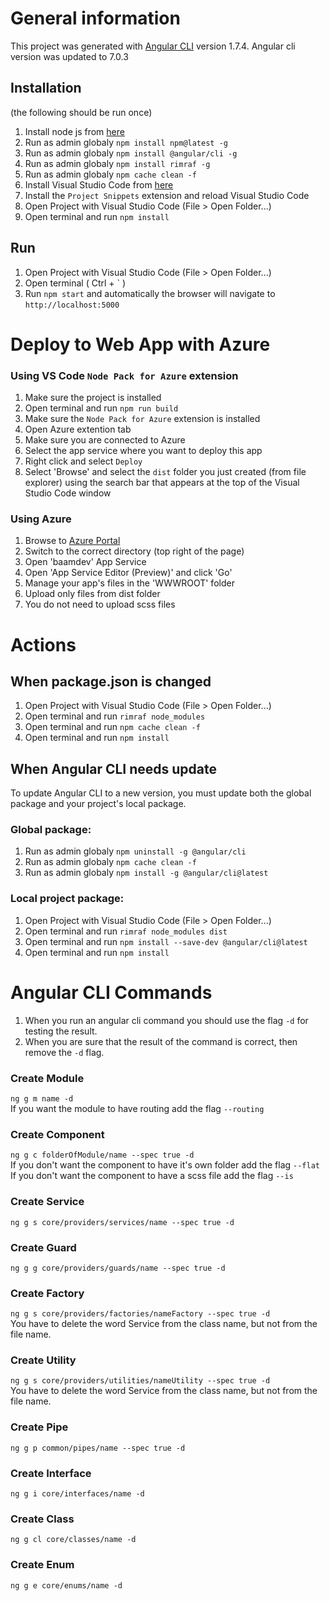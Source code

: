 # General information
This project was generated with [Angular CLI](https://github.com/angular/angular-cli) version 1.7.4.
Angular cli version was updated to 7.0.3


## Installation
(the following should be run once)
 1. Install node js from [here](https://nodejs.org/en/download)
 2. Run as admin globaly `npm install npm@latest -g`  
 3. Run as admin globaly `npm install @angular/cli -g`  
 4. Run as admin globaly `npm install rimraf -g`  
 5. Run as admin globaly `npm cache clean -f` 
 6. Install Visual Studio Code from [here](https://code.visualstudio.com) 
 7. Install the `Project Snippets` extension and reload Visual Studio Code
 8. Open Project with Visual Studio Code (File > Open Folder...)
 9. Open terminal and run `npm install`


## Run
 1. Open Project with Visual Studio Code (File > Open Folder...)
 2. Open terminal ( Ctrl + ` )
 3. Run `npm start` and automatically the browser will navigate to `http://localhost:5000`


# Deploy to Web App with Azure
### Using VS Code `Node Pack for Azure` extension
1. Make sure the project is installed
2. Open terminal and run `npm run build`
3. Make sure the `Node Pack for Azure` extension is installed
4. Open Azure extention tab
5. Make sure you are connected to Azure
6. Select the app service where you want to deploy this app
7. Right click and select `Deploy`
8. Select 'Browse' and select the `dist` folder you just created (from file explorer) using the search bar that appears at the top of the Visual Studio Code window

### Using Azure  
1. Browse to [Azure Portal](https://portal.azure.com/) 
2. Switch to the correct directory (top right of the page)
3. Open 'baamdev' App Service
4. Open 'App Service Editor (Preview)' and click 'Go'
5. Manage your app's files in the 'WWWROOT' folder
6. Upload only files from dist folder
7. You do not need to upload scss files



# Actions
## When package.json is changed
 1. Open Project with Visual Studio Code (File > Open Folder...)
 2. Open terminal and run `rimraf node_modules`  
 3. Open terminal and run `npm cache clean -f`  
 4. Open terminal and run `npm install` 


## When Angular CLI needs update
To update Angular CLI to a new version, you must update both the global package and your project's local package.  

### Global package:  
 1. Run as admin globaly `npm uninstall -g @angular/cli`  
 2. Run as admin globaly `npm cache clean -f`  
 3. Run as admin globaly `npm install -g @angular/cli@latest`  

### Local project package:  
 1. Open Project with Visual Studio Code (File > Open Folder...)
 2. Open terminal and run `rimraf node_modules dist`    
 3. Open terminal and run `npm install --save-dev @angular/cli@latest`  
 4. Open terminal and run `npm install`   



# Angular CLI Commands
 1. When you run an angular cli command you should use the flag `-d` for testing the result.  
 2. When you are sure that the result of the command is correct, then remove the `-d` flag.

### Create Module
`ng g m name -d`  
If you want the module to have routing add the flag `--routing`

### Create Component
`ng g c folderOfModule/name --spec true -d`  
If you don't want the component to have it's own folder add the flag `--flat`   
If you don't want the component to have a scss file add the flag `--is`  

### Create Service
`ng g s core/providers/services/name --spec true -d`  

### Create Guard
`ng g g core/providers/guards/name --spec true -d`  

### Create Factory
`ng g s core/providers/factories/nameFactory --spec true -d`  
You have to delete the word Service from the class name, but not from the file name.

### Create Utility
`ng g s core/providers/utilities/nameUtility --spec true -d`  
You have to delete the word Service from the class name, but not from the file name.

### Create Pipe
`ng g p common/pipes/name --spec true -d`  

### Create Interface
`ng g i core/interfaces/name -d`  

### Create Class
`ng g cl core/classes/name -d`  

### Create Enum
`ng g e core/enums/name -d`  


